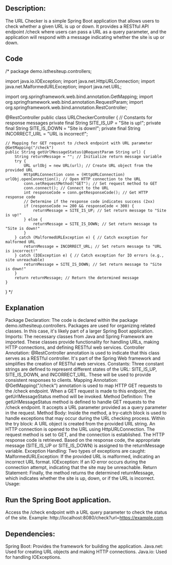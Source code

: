 ## Description:
The URL Checker is a simple Spring Boot application that allows users to check whether a given URL is up or down. It provides a RESTful API endpoint /check where users can pass a URL as a query parameter, and the application will respond with a message indicating whether the site is up or down.

## Code

/* package demo.isthesiteup.controllers;

import java.io.IOException;
import java.net.HttpURLConnection;
import java.net.MalformedURLException;
import java.net.URL;

import org.springframework.web.bind.annotation.GetMapping;
import org.springframework.web.bind.annotation.RequestParam;
import org.springframework.web.bind.annotation.RestController;

@RestController
public class URLCheckerController {
    // Constants for response messages
    private final String SITE_IS_UP = "Site is up!";
    private final String SITE_IS_DOWN = "Site is down!";
    private final String INCORRECT_URL = "URL is incorrect!";

    // Mapping for GET request to /check endpoint with URL parameter
    @GetMapping("/check")
    public String getUrlMessageStatus(@RequestParam String url) {
        String returnMessage = ""; // Initialize return message variable
        try {
            URL urlObj = new URL(url); // Create URL object from the provided URL
            HttpURLConnection conn = (HttpURLConnection) urlObj.openConnection(); // Open HTTP connection to the URL
            conn.setRequestMethod("GET"); // Set request method to GET
            conn.connect(); // Connect to the URL
            int responseCode = conn.getResponseCode(); // Get HTTP response code
            // Determine if the response code indicates success (2xx)
            if (responseCode >= 200 && responseCode < 300) {
                returnMessage = SITE_IS_UP; // Set return message to "Site is up!"
            } else {
                returnMessage = SITE_IS_DOWN; // Set return message to "Site is down!"
            }
        } catch (MalformedURLException e) { // Catch exception for malformed URL
            returnMessage = INCORRECT_URL; // Set return message to "URL is incorrect!"
        } catch (IOException e) { // Catch exception for IO errors (e.g., site unreachable)
            returnMessage = SITE_IS_DOWN; // Set return message to "Site is down!"
        }
        return returnMessage; // Return the determined message
    }
}
*/

## Explanation
Package Declaration: The code is declared within the package demo.isthesiteup.controllers. Packages are used for organizing related classes. In this case, it's likely part of a larger Spring Boot application.
Imports: The necessary classes from Java and Spring Framework are imported. These classes provide functionality for handling URLs, making HTTP connections, and defining RESTful web services.
Controller Annotation: @RestController annotation is used to indicate that this class serves as a RESTful controller. It's part of the Spring Web framework and simplifies the creation of RESTful web services.
Constants: Three constant strings are defined to represent different states of the URL: SITE_IS_UP, SITE_IS_DOWN, and INCORRECT_URL. These will be used to provide consistent responses to clients.
Mapping Annotation: @GetMapping("/check") annotation is used to map HTTP GET requests to the /check endpoint. When a GET request is made to this endpoint, the getUrlMessageStatus method will be invoked.
Method Definition: The getUrlMessageStatus method is defined to handle GET requests to the /check endpoint. It accepts a URL parameter provided as a query parameter in the request.
Method Body: Inside the method, a try-catch block is used to handle exceptions that may occur during the URL checking process. Within the try block:
A URL object is created from the provided URL string.
An HTTP connection is opened to the URL using HttpURLConnection.
The request method is set to GET, and the connection is established.
The HTTP response code is retrieved.
Based on the response code, the appropriate message (SITE_IS_UP or SITE_IS_DOWN) is assigned to the returnMessage variable.
Exception Handling: Two types of exceptions are caught:
MalformedURLException: If the provided URL is malformed, indicating an incorrect URL format.
IOException: If an IO error occurs during the connection attempt, indicating that the site may be unreachable.
Return Statement: Finally, the method returns the determined returnMessage, which indicates whether the site is up, down, or if the URL is incorrect.
Usage:

## Run the Spring Boot application.
Access the /check endpoint with a URL query parameter to check the status of the site.
Example: http://localhost:8080/check?url=https://example.com
## Dependencies:

 Spring Boot: Provides the framework for building the application.
 Java.net: Used for creating URL objects and making HTTP connections.
 Java.io: Used for handling IOExceptions.